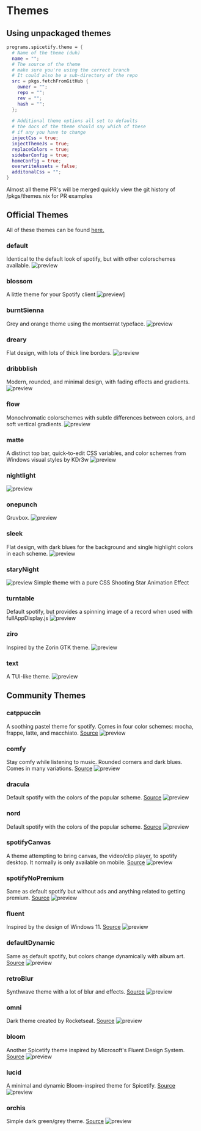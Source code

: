 # Themes
## Using unpackaged themes
```nix
programs.spicetify.theme = {
  # Name of the theme (duh)
  name = "";
  # The source of the theme
  # make sure you're using the correct branch
  # It could also be a sub-directory of the repo
  src = pkgs.fetchFromGitHub {
    owner = "";
    repo = "";
    rev = "";
    hash = "";
  };
  
  # Additional theme options all set to defaults
  # the docs of the theme should say which of these 
  # if any you have to change
  injectCss = true;
  injectThemeJs = true;
  replaceColors = true;
  sidebarConfig = true;
  homeConfig = true;
  overwriteAssets = false;
  additonalCss = "";
}
```

Almost all theme PR's will be merged quickly
view the git history of /pkgs/themes.nix for PR examples



## Official Themes
All of these themes can be found [here.](https://github.com/spicetify/spicetify-themes)
### default
Identical to the default look of spotify, but with other colorschemes available.
![preview](https://github.com/spicetify/spicetify-themes/blob/master/Default/ocean.png)
### blossom
A little theme for your Spotify client
![preview](https://github.com/spicetify/spicetify-themes/blob/master/Blossom/images/home.png)]
### burntSienna
Grey and orange theme using the montserrat typeface.
![preview](https://github.com/spicetify/spicetify-themes/blob/master/BurntSienna/screenshot.png)
### dreary
Flat design, with lots of thick line borders.
![preview](https://github.com/spicetify/spicetify-themes/blob/master/Dreary/bib.png)
### dribbblish
Modern, rounded, and minimal design, with fading effects and gradients.
![preview](https://github.com/spicetify/spicetify-themes/blob/master/Dribbblish/base.png)
### flow
Monochromatic colorschemes with subtle differences between colors, and soft vertical gradients.
![preview](https://raw.githubusercontent.com/spicetify/spicetify-themes/master/Flow/screenshots/ocean.png)
### matte 
A distinct top bar, quick-to-edit CSS variables, and color schemes from Windows visual styles by KDr3w
![preview](https://github.com/spicetify/spicetify-themes/blob/master/Matte/screenshots/queue.png)
### nightlight
![preview](https://github.com/spicetify/spicetify-themes/blob/master/Nightlight/screenshots/nightlight.png)
### onepunch
Gruvbox.
![preview](https://github.com/spicetify/spicetify-themes/blob/master/Onepunch/screenshots/dark_home.png)
### sleek
Flat design, with dark blues for the background and single highlight colors in each scheme.
![preview](https://github.com/spicetify/spicetify-themes/blob/master/Sleek/bladerunner.png)
### staryNight
![preview](https://github.com/spicetify/spicetify-themes/blob/master/StarryNight/images/base.png)
Simple theme with a pure CSS Shooting Star Animation Effect
### turntable
Default spotify, but provides a spinning image of a record when used with fullAppDisplay.js
![preview](https://github.com/spicetify/spicetify-themes/blob/master/Turntable/screenshots/fad.png)
### ziro
Inspired by the Zorin GTK theme.
![preview](https://raw.githubusercontent.com/schnensch0/ziro/main/preview/album-blue-dark.png)
### text
A TUI-like theme.
![preview](https://raw.githubusercontent.com/spicetify/spicetify-themes/master/text/screenshots/Spotify.png)

## Community Themes
### catppuccin
A soothing pastel theme for spotify. Comes in four color schemes: mocha, frappe, latte, and macchiato. [Source](https://github.com/catppuccin/spicetify)
![preview](https://github.com/catppuccin/spicetify/blob/main/assets/preview.webp)
### comfy
Stay comfy while listening to music. Rounded corners and dark blues. Comes in many variations. [Source](https://github.com/Comfy-Themes/Spicetify)
![preview](https://github.com/Comfy-Themes/Spicetify/blob/main/images/color-schemes/comfy.png)
### dracula
Default spotify with the colors of the popular scheme. [Source](https://github.com/Darkempire78/Dracula-Spicetify)
![preview](https://github.com/Darkempire78/Dracula-Spicetify/blob/master/screenshot.png)
### nord
Default spotify with the colors of the popular scheme. [Source](https://github.com/Tetrax-10/Nord-Spotify)
![preview](https://raw.githubusercontent.com/Tetrax-10/Nord-Spotify/master/assets/nord/libx/libx-home-page.png)
### spotifyCanvas
A theme attempting to bring canvas, the video/clip player, to spotify desktop. It normally is only available on mobile. [Source](https://github.com/itsmeow/Spicetify-Canvas)
![preview](https://camo.githubusercontent.com/c1c042a751f8277cd31f0091fac874f5841d31e969483af1134e964a44ec0cb5/68747470733a2f2f692e696d6775722e636f6d2f6275647263454e2e676966)
### spotifyNoPremium
Same as default spotify but without ads and anything related to getting premium. [Source](https://github.com/Daksh777/SpotifyNoPremium)
![preview](https://camo.githubusercontent.com/7d8bea70db4173dd0bebffbf777695da77547c24173a48b898b2d1167c1114bf/68747470733a2f2f692e696d6775722e636f6d2f6b4566664479382e706e67)
### fluent
Inspired by the design of Windows 11. [Source](https://github.com/williamckha/spicetify-fluent)
![preview](https://github.com/williamckha/spicetify-fluent/blob/master/screenshots/dark-1.png)
### defaultDynamic
Same as default spotify, but colors change dynamically with album art. [Source](https://github.com/JulienMaille/spicetify-dynamic-theme)
![preview](https://github.com/JulienMaille/spicetify-dynamic-theme/blob/main/preview.gif)
### retroBlur
Synthwave theme with a lot of blur and effects. [Source](https://github.com/Motschen/Retroblur)
![preview](https://github.com/Motschen/Retroblur/blob/main/preview/playlist.png)
### omni
Dark theme created by Rocketseat. [Source](https://github.com/getomni/spicetify)
![preview](https://github.com/getomni/spicetify/blob/main/screenshot.png)
### bloom
Another Spicetify theme inspired by Microsoft's Fluent Design System. [Source](https://github.com/nimsandu/spicetify-bloom)
![preview](https://github.com/sanoojes/Spicetify-Lucid/blob/main/assets/images/lucid-control-nav.png)
### lucid
A minimal and dynamic Bloom-inspired theme for Spicetify. [Source](https://github.com/sanoojes/Spicetify-Lucid)
![preview](https://github.com/nimsandu/spicetify-bloom/blob/main/images/dark.png)
### orchis
Simple dark green/grey theme. [Source](https://github.com/canbeardig/Spicetify-Orchis-Colours-v2)
![preview](https://github.com/canbeardig/Spicetify-Orchis-Colours-v2/blob/main/screenshot.png)


